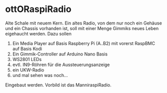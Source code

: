 # ottORaspiRadio
Alte Schale mit neuem Kern.
Ein altes Radio, von dem nur noch ein Gehäuse und ein Chassis vorhanden ist,
soll mit einer Menge Gimmiks neues Leben eigehaucht werden.
Dazu sollen
1. Ein Media Player auf Basis Raspberry Pi (A..B2) mit vorerst RaspBMC auf Basis Kodi
2. Ein Gimmik-Controller auf Arduino Nano Basis
3. WS2801 LEDs
4. evtl. IN9-Röhren für die Aussteuerungsanzeige
5. ein UKW-Radio
6. und mal sehen was noch...

Eingebaut werden.
Vorbild ist das ManniraspiRadio.
